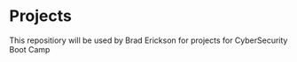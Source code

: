 # Projects
This repositiory will be used by Brad Erickson for projects for CyberSecurity Boot Camp


